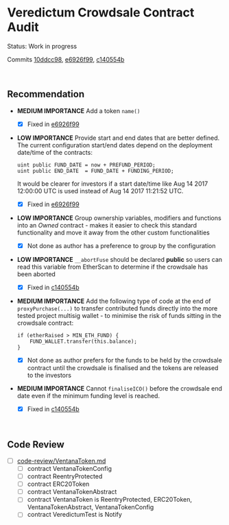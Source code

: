 # Veredictum Crowdsale Contract Audit

Status: Work in progress

Commits [10ddcc98](https://github.com/o0ragman0o/Veredictum/tree/10ddcc98ede5696ed6a79d11607bd8000f8e0f7a),
[e6926f99](https://github.com/o0ragman0o/Veredictum/tree/e6926f9948bbce592af09a8456db08949f41f149),
[c140554b](https://github.com/o0ragman0o/Veredictum/tree/c140554b16d3d26ce71ffdd57bb3b0dcddd16f07)

<br />

## Recommendation

* **MEDIUM IMPORTANCE** Add a token `name()`
  * [x] Fixed in [e6926f99](https://github.com/o0ragman0o/Veredictum/commit/e6926f9948bbce592af09a8456db08949f41f149)
* **LOW IMPORTANCE** Provide start and end dates that are better defined. The current configuration start/end dates depend on the
  deployment date/time of the contracts:

      uint public FUND_DATE = now + PREFUND_PERIOD;
      uint public END_DATE  = FUND_DATE + FUNDING_PERIOD;

  It would be clearer for investors if a start date/time like Aug 14 2017 12:00:00 UTC is used instead of Aug 14 2017 11:21:52 UTC.
  * [x] Fixed in [e6926f99](https://github.com/o0ragman0o/Veredictum/commit/e6926f9948bbce592af09a8456db08949f41f149)
* **LOW IMPORTANCE** Group ownership variables, modifiers and functions into an *Owned* contract - makes it easier to check this 
  standard functionality and move it away from the other custom functionalities
  * [x] Not done as author has a preference to group by the configuration
* **LOW IMPORTANCE** `__abortFuse` should be declared **public** so users can read this variable from EtherScan to determine if the 
  crowdsale has been aborted
  * [x] Fixed in [c140554b](https://github.com/o0ragman0o/Veredictum/commit/c140554b16d3d26ce71ffdd57bb3b0dcddd16f07)
* **MEDIUM IMPORTANCE** Add the following type of code at the end of `proxyPurchase(...)` to transfer contributed funds directly
  into the more tested project multisig wallet - to minimise the risk of funds sitting in the crowdsale contract:

      if (etherRaised > MIN_ETH_FUND) {
          FUND_WALLET.transfer(this.balance);
      }
  * [x] Not done as author prefers for the funds to be held by the crowdsale contract until the crowdsale is finalised and the
    tokens are released to the investors
* **MEDIUM IMPORTANCE** Cannot `finaliseICO()` before the crowdsale end date even if the minimum funding level is reached.
  * [x] Fixed in [c140554b](https://github.com/o0ragman0o/Veredictum/commit/c140554b16d3d26ce71ffdd57bb3b0dcddd16f07)

<br />

## Code Review

* [ ] [code-review/VentanaToken.md](code-review/VentanaToken.md)
  * [ ] contract VentanaTokenConfig
  * [ ] contract ReentryProtected
  * [ ] contract ERC20Token
  * [ ] contract VentanaTokenAbstract
  * [ ] contract VentanaToken is ReentryProtected, ERC20Token, VentanaTokenAbstract, VentanaTokenConfig
  * [ ] contract VeredictumTest is Notify